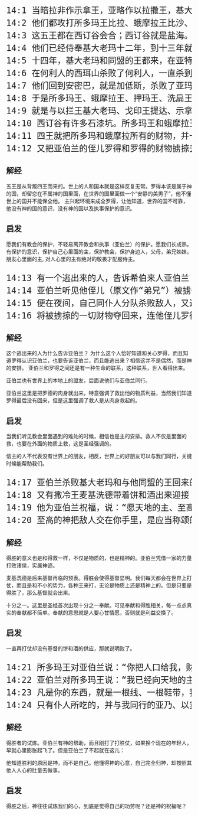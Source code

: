 <pre style="font-size: 23px;">
14:1 当暗拉非作示拿王，亚略作以拉撒王，基大老玛作以拦王，提达作戈印王的时候，
14:2 他们都攻打所多玛王比拉、蛾摩拉王比沙、押玛王示纳、洗扁王善以别和比拉王；比拉就是琐珥。
14:3 这五王都在西订谷会合；西订谷就是盐海。
14:4 他们已经侍奉基大老玛十二年，到十三年就背叛了。
14:5 十四年，基大老玛和同盟的王都来，在亚特律加宁杀败了利乏音人，在哈麦杀败了苏西人，在沙微基列亭杀败了以米人，
14:6 在何利人的西珥山杀败了何利人，一直杀到靠近旷野的伊勒巴兰。
14:7 他们回到安密巴，就是加低斯，杀败了亚玛力全地的人，以及住在哈洗逊他玛的亚摩利人。
14:8 于是所多玛王、蛾摩拉王、押玛王、洗扁王和比拉王（比拉就是琐珥）都出来，在西订谷摆阵，与他们交战，
14:9 就是与以拦王基大老玛、戈印王提达、示拿王暗拉非、以拉撒王亚略交战；乃是四王与五王交战。
14:10 西订谷有许多石漆坑。所多玛王和蛾摩拉王逃跑，有掉在坑里的，其余的人都往山上逃跑。
14:11 四王就把所多玛和蛾摩拉所有的财物，并一切的粮食都掳掠去了；
14:12 又把亚伯兰的侄儿罗得和罗得的财物掳掠去了。当时罗得正住在所多玛。
</pre>

## 解经

五王是从背叛四王而来的。世上的人和国本就是这样反复无常。罗得本该是属于神的国，却留恋在不属神的国里面，在世界的国里面做一个“安静的美男子”，他不懂世上的国并不能保全他。
主兴起环境来成全罗得，让他知道，世界的国不可靠，他没有神的国的意识，没有神的国以及执事保护的意识。

## 启发

愿我们有教会的保护，不轻易离开教会和执事（亚伯兰）的保护。愿我们长成熟，有保护的意识，保护自己心里面的主，保护教会，保护身边人，父母，弟兄姊妹，朋友心里面的主,
对人心里的主有绝对的敬畏才配服侍主。

<pre style="font-size: 23px;">
14:13 有一个逃出来的人，告诉希伯来人亚伯兰；亚伯兰正住在亚摩利人幔利的橡树那里。幔利和以实各并亚乃都是弟兄，曾与亚伯兰联盟。
14:14 亚伯兰听见他侄儿（原文作“弟兄”）被掳去，就率领他家里生养的精练壮丁三百一十八人，直追到但。
14:15 便在夜间，自己同仆人分队杀败敌人，又追到大马士革左边的何把。
14:16 将被掳掠的一切财物夺回来，连他侄儿罗得和他的财物，以及妇女、人民也都夺回来。
</pre>

## 解经
这个逃出来的人为什么告诉亚伯兰？ 为什么这个人恰好知道和关心罗得，而且知道罗得认识亚伯兰，也要告诉亚伯兰，而且能逃出来？相信这并不是偶然，而是神的安排。
亚伯兰和罗得之间还是有一种生命的联系，这种联系，世人看得出来。

亚伯兰也有世界上的本地上的盟友，后面说他们与亚伯兰同行。

亚伯兰这里是把罗德的肉身就出来，特意强调了救出他的物质利益，当然我们知道罗得最后没有回来，但是这里强调了救人是从肉身救起的。

## 启发

当我们听见教会里面遇到的难处的时候，相信也是主的安排。救人不仅是里面的救，也要在外面的物质上救，这是圣经强调的。

信主的人不代表没有世界上的朋友，相反，世界上的好朋友可以与我们同行，关键时候能帮助我们。

<pre style="font-size: 23px;">
14:17 亚伯兰杀败基大老玛和与他同盟的王回来的时候，所多玛王出来，在沙微谷迎接他；沙微谷就是王谷。
14:18 又有撒冷王麦基洗德带着饼和酒出来迎接；他是至高神的祭司。
14:19 他为亚伯兰祝福，说：“愿天地的主、至高的神赐福与亚伯兰！
14:20 至高的神把敌人交在你手里，是应当称颂的！”亚伯兰就把所得的拿出十分之一来，给麦基洗德。
</pre>

## 解经

得胜的意义也是和得救一样，不仅是物质的，也是精神的。亚伯兰凭借一家的力量打败诸侯，实属神迹。

麦基洗德是后来基督再临的预表。得胜会使得基督显明。我们每天都会在世界上打仗，而且是和不小的势力，各种王来打，无论是物质上还是精神上的。但是只要是得胜了，那么基督就会出来。

十分之一。这里是圣经首次出现十分之一奉献。可见奉献和得胜相关，每一点点真实的奉献都不简单。奉献的意思就是人要心甘情愿，否则就是利益交换了。

## 启发

一直再打仗却没有基督的饼和酒的供应，那就说明败了。

<pre style="font-size: 23px;">
14:21 所多玛王对亚伯兰说：“你把人口给我，财物你自己拿去吧！”
14:22 亚伯兰对所多玛王说：“我已经向天地的主、至高的神耶和华起誓：
14:23 凡是你的东西，就是一根线、一根鞋带，我都不拿，免得你说：‘我使亚伯兰富足！’
14:24 只有仆人所吃的，并与我同行的亚乃、以实各、幔利所应得的份，可以任凭他们拿去。”
</pre>

## 解经

得胜者的试炼。亚伯兰有神的帮助，而且刚打了打胜仗，如果换个现在的年轻人，早就心里膨胀起飞了。但是亚伯兰了不起就在这儿：

他知道胜利的原因是神，而不是自己。他懂得神的心意，自己完全归神，却按照其他人人心的肚量去做事。

## 启发

得胜之后，神往往试炼我们的心，到底是觉得自己的功劳呢？还是神的祝福呢？